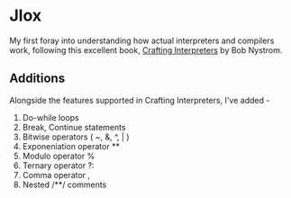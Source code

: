 # Jlox
   
My first foray into understanding how actual interpreters and compilers work, following this excellent
book, [Crafting Interpreters](http://craftinginterpreters.com/ "Crafting Interpreters") by Bob Nystrom. 

## Additions 
Alongside the features supported in Crafting Interpreters, I've added - 

1. Do-while loops
2. Break, Continue statements
3. Bitwise operators ( ~, &, ^, | )
4. Exponeniation operator \*\* 
5. Modulo operator % 
6. Ternary operator ?:
7. Comma operator ,
8. Nested /**/ comments
